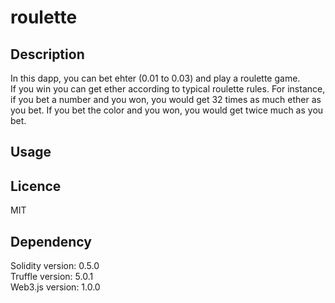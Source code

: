 # roulette
## Description
In this dapp, you can bet ehter (0.01 to 0.03) and play a roulette game.  
If you win you can get ether according to typical roulette rules. For instance, if you bet a number and you won, you would get 32 times as much ether as you bet. If you bet the color and you won, you would get twice much as you bet.

## Usage

## Licence
MIT

## Dependency
Solidity version: 0.5.0  
Truffle version: 5.0.1  
Web3.js version: 1.0.0
